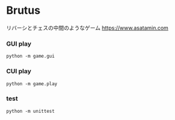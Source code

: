 # Brutus
リバーシとチェスの中間のようなゲーム
https://www.asatamin.com

### GUI play
`python -m game.gui`

### CUI play
`python -m game.play`

### test
`python -m unittest`